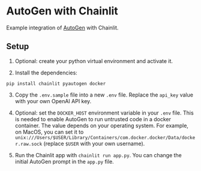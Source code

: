 # AutoGen with Chainlit

Example integration of [AutoGen](https://microsoft.github.io/autogen/) with Chainlit.

## Setup

1. Optional: create your python virtual environment and activate it.

2. Install the dependencies:

```
pip install chainlit pyautogen docker
```

3. Copy the `.env.sample` file into a new `.env` file. Replace the `api_key` value with your own OpenAI API key.

4. Optional: set the `DOCKER_HOST` environment variable in your `.env` file. This is needed to enable AutoGen to run untrusted code in a docker container. The value depends on your operating system. For example, on MacOS, you can set it to `unix:///Users/$USER/Library/Containers/com.docker.docker/Data/docker.raw.sock` (replace `$USER` with your own username).

5. Run the Chainlit app with `chainlit run app.py`. You can change the initial AutoGen prompt in the `app.py` file.

